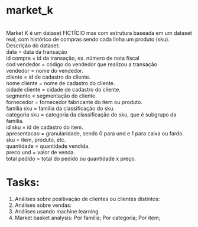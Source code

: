 # market_k

<br>Market K é um dataset FICTÍCIO mas com estrutura baseada em um dataset real, com histórico de compras sendo cada linha um produto (sku).
Descrição do dataset:</br>
data = data da transação </br>
id compra = id da transação, ex. número de nota fiscal </br>
cod vendedor = código do vendedor que realizou a transação</br>
vendedor = nome do vendedor.</br>
cliente = id de cadastro do cliente.</br>
nome cliente = nome de cadastro do cliente.</br>
cidade cliente = cidade de cadastro do cliente.</br>
segmento = segmentação do cliente.</br>
fornecedor = fornecedor fabricante do item ou produto.</br>
familia sku = família da classificação do sku.</br>
categoria sku = categoria da classificação do sku, que é subgrupo da família. </br>
id sku = id de cadastro do item. </br>
apresentacao = granularidade, sendo 0 para und e 1 para caixa ou fardo. </br>
sku = item, produto, etc.</br>
quantidade = quantidade vendida.</br>
preco und = valor de venda.</br>
total pedido = total do pedido ou quantidade x preço.</br>

# Tasks:
1. Análises sobre positivação de clientes ou clientes distintos:
2. Análises sobre vendas:
3. Análises usando machine learning
4. Market basket analysis:
Por família;
Por categoria;
Por item;

